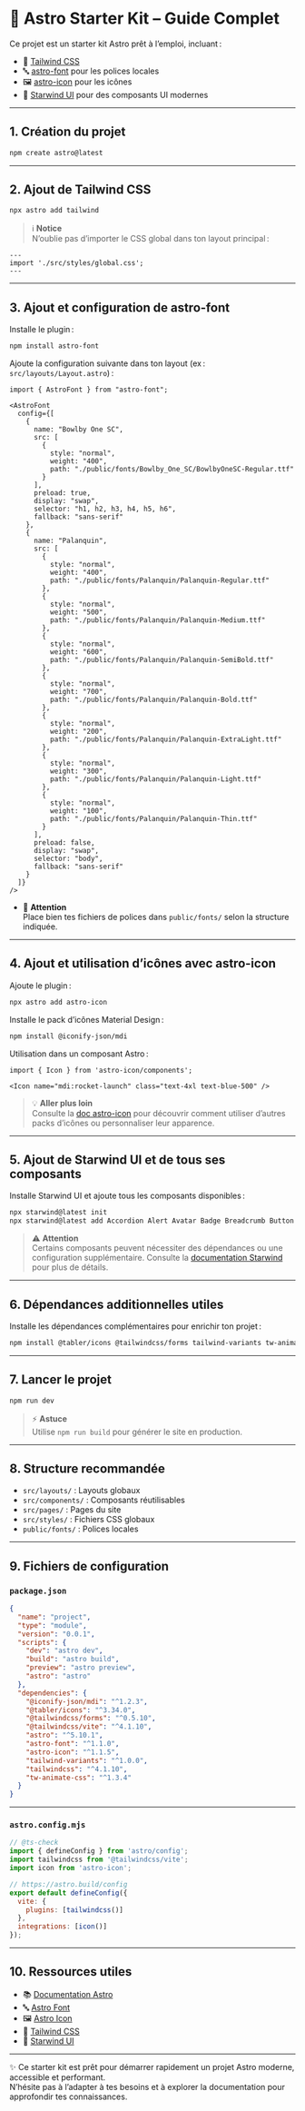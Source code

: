 # 🚀 Astro Starter Kit – Guide Complet

Ce projet est un starter kit Astro prêt à l’emploi, incluant :
- 🎨 [Tailwind CSS](https://tailwindcss.com/)
- 🔤 [astro-font](https://github.com/natemoo-re/astro-font) pour les polices locales
- 🖼️ [astro-icon](https://github.com/natemoo-re/astro-icon) pour les icônes
- 🧩 [Starwind UI](https://starwind-ui.com/) pour des composants UI modernes

---

## 1. Création du projet

```sh
npm create astro@latest
```

---

## 2. Ajout de Tailwind CSS

```sh
npx astro add tailwind
```

> ℹ️ **Notice**  
> N’oublie pas d’importer le CSS global dans ton layout principal :

```astro
---
import './src/styles/global.css';
---
```

---

## 3. Ajout et configuration de astro-font

Installe le plugin :

```sh
npm install astro-font
```

Ajoute la configuration suivante dans ton layout (ex : `src/layouts/Layout.astro`) :

```astro
import { AstroFont } from "astro-font";

<AstroFont
  config={[
    {
      name: "Bowlby One SC",
      src: [
        {
          style: "normal",
          weight: "400",
          path: "./public/fonts/Bowlby_One_SC/BowlbyOneSC-Regular.ttf"
        }
      ],
      preload: true,
      display: "swap",
      selector: "h1, h2, h3, h4, h5, h6",
      fallback: "sans-serif"
    },
    {
      name: "Palanquin",
      src: [
        {
          style: "normal",
          weight: "400",
          path: "./public/fonts/Palanquin/Palanquin-Regular.ttf"
        },
        {
          style: "normal",
          weight: "500",
          path: "./public/fonts/Palanquin/Palanquin-Medium.ttf"
        },
        {
          style: "normal",
          weight: "600",
          path: "./public/fonts/Palanquin/Palanquin-SemiBold.ttf"
        },
        {
          style: "normal",
          weight: "700",
          path: "./public/fonts/Palanquin/Palanquin-Bold.ttf"
        },
        {
          style: "normal",
          weight: "200",
          path: "./public/fonts/Palanquin/Palanquin-ExtraLight.ttf"
        },
        {
          style: "normal",
          weight: "300",
          path: "./public/fonts/Palanquin/Palanquin-Light.ttf"
        },
        {
          style: "normal",
          weight: "100",
          path: "./public/fonts/Palanquin/Palanquin-Thin.ttf"
        }
      ],
      preload: false,
      display: "swap",
      selector: "body",
      fallback: "sans-serif"
    }
  ]}
/>
```

- 📁 **Attention**  
  Place bien tes fichiers de polices dans `public/fonts/` selon la structure indiquée.

---

## 4. Ajout et utilisation d’icônes avec astro-icon

Ajoute le plugin :

```sh
npx astro add astro-icon
```

Installe le pack d’icônes Material Design :

```sh
npm install @iconify-json/mdi
```

Utilisation dans un composant Astro :

```astro
import { Icon } from 'astro-icon/components';

<Icon name="mdi:rocket-launch" class="text-4xl text-blue-500" />
```

> 💡 **Aller plus loin**  
> Consulte la [doc astro-icon](https://github.com/natemoo-re/astro-icon) pour découvrir comment utiliser d’autres packs d’icônes ou personnaliser leur apparence.

---

## 5. Ajout de Starwind UI et de tous ses composants

Installe Starwind UI et ajoute tous les composants disponibles :

```sh
npx starwind@latest init
npx starwind@latest add Accordion Alert Avatar Badge Breadcrumb Button Card Checkbox Dialog Dropdown Input Label Pagination Select Switch Table Tabs Textarea Tooltip
```

> ⚠️ **Attention**  
> Certains composants peuvent nécessiter des dépendances ou une configuration supplémentaire. Consulte la [documentation Starwind](https://starwind-ui.com/docs/components) pour plus de détails.

---

## 6. Dépendances additionnelles utiles

Installe les dépendances complémentaires pour enrichir ton projet :

```sh
npm install @tabler/icons @tailwindcss/forms tailwind-variants tw-animate-css
```

---

## 7. Lancer le projet

```sh
npm run dev
```

> ⚡ **Astuce**  
> Utilise `npm run build` pour générer le site en production.

---

## 8. Structure recommandée

- `src/layouts/` : Layouts globaux
- `src/components/` : Composants réutilisables
- `src/pages/` : Pages du site
- `src/styles/` : Fichiers CSS globaux
- `public/fonts/` : Polices locales

---

## 9. Fichiers de configuration

### `package.json`

```json
{
  "name": "project",
  "type": "module",
  "version": "0.0.1",
  "scripts": {
    "dev": "astro dev",
    "build": "astro build",
    "preview": "astro preview",
    "astro": "astro"
  },
  "dependencies": {
    "@iconify-json/mdi": "^1.2.3",
    "@tabler/icons": "^3.34.0",
    "@tailwindcss/forms": "^0.5.10",
    "@tailwindcss/vite": "^4.1.10",
    "astro": "^5.10.1",
    "astro-font": "^1.1.0",
    "astro-icon": "^1.1.5",
    "tailwind-variants": "^1.0.0",
    "tailwindcss": "^4.1.10",
    "tw-animate-css": "^1.3.4"
  }
}
```

---

### `astro.config.mjs`

```js
// @ts-check
import { defineConfig } from 'astro/config';
import tailwindcss from '@tailwindcss/vite';
import icon from 'astro-icon';

// https://astro.build/config
export default defineConfig({
  vite: {
    plugins: [tailwindcss()]
  },
  integrations: [icon()]
});
```

---

## 10. Ressources utiles

- 📚 [Documentation Astro](https://docs.astro.build/)
- 🔤 [Astro Font](https://github.com/natemoo-re/astro-font)
- 🖼️ [Astro Icon](https://github.com/natemoo-re/astro-icon)
- 🎨 [Tailwind CSS](https://tailwindcss.com/)
- 🧩 [Starwind UI](https://starwind-ui.com/)

---

✨ Ce starter kit est prêt pour démarrer rapidement un projet Astro moderne, accessible et performant.  
N’hésite pas à l’adapter à tes besoins et à explorer la documentation pour approfondir tes connaissances.
